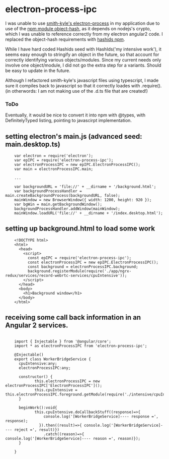 

# electron-process-ipc
I was unable to use [smith-kyle's electron-process](https://www.npmjs.com/package/electron-process) in my application due to use of the [npm module object-hash](https://www.npmjs.com/package/object-hash), as it depends
on nodejs's crypto, which I was unable to reference correctly from my electron angular2 code. I replaced the object-hash requirements with [hashids npm](https://www.npmjs.com/package/hashids).

While I have hard coded Hashids seed with HashIds('my intensive work'), it seems easy enough to stringify an object in the future, so that
account for correctly identifying various objects/modules. Since my current needs only involve one object/module, I did not go the extra step for a variants. Should be easy to update in the future.

Although I refactored smith-kyle's javascript files using typescript, I made sure it compiles back to javascript so that it correctly loades with .require(). (in otherwords: I am not making use of the
.d.ts file  that are created!)


### ToDo #
Eventually, it would be nice to convert it into npm with @types, with DefinitelyTyped listing, pointing to javascirpt implementation.



## setting electron's main.js  (advanced seed: main.desktop.ts)


```
    var electron = require('electron');
    var epIPC = require('electron-process-ipc');
    var electronProcessIPC = new epIPC.ElectronProcessIPC();
    var main = electronProcessIPC.main;

    ...

    var backgroundURL = 'file://' + __dirname + '/background.html';
    var backgroundProcessHandler = main.createBackgroundProcess(backgroundURL, false);
    mainWindow = new BrowserWindow({ width: 1200, height: 920 });
    var bgWin = main.getBackgroundWindow();
    backgroundProcessHandler.addWindow(mainWindow);
    mainWindow.loadURL('file://' + __dirname + '/index.desktop.html');

```

## setting up background.html to load  some work


```
    <!DOCTYPE html>
    <html>
      <head>
        <script>
          const epIPC = require('electron-process-ipc');
          const electronProcessIPC = new epIPC.ElectronProcessIPC();
          const background = electronProcessIPC.background;
          background.registerModule(require('./app/ngrx-redux/services/record-webrtc-services/cpuIntensive'));
        </script>
      </head>
      <body>
        <h1>Background window</h1>
      </body>
    </html>

```


## receiving some call back information in an Angular 2 services.

```

    import { Injectable } from '@angular/core';
    import * as electronProcessIPC from 'electron-process-ipc';

    @Injectable()
    export class WorkerBridgeService {
      cpuIntensive:any;
      electronProcessIPC:any;

      constructor() {
             this.electronProcessIPC = new electronProcessIPC['ElectronProcessIPC']();
             this.cpuIntensive = this.electronProcessIPC.foreground.getModule(require('./intensive/cpuIntensive'));
      }

      beginWork():void{
             this.cpuIntensive.doCallbackStuff((response)=>{
                 console.log('[WorkerBridgeService]---- response =', response);
               }).then((result)=>{ console.log('[WorkerBridgeService]---- reject =', result)})
                 .catch((reason)=>{ console.log('[WorkerBridgeService]---- reason =', reason)});
      }

    }
```
